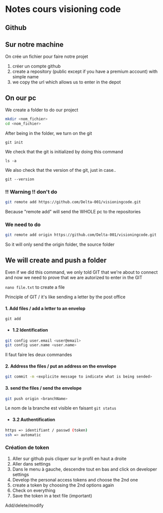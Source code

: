 # Notes cours visioning code
## Github

## Sur notre machine

On crée un fichier pour faire notre projet

1. créer un compte github
2. create a repository (public except if you have a premium account) with simple name
3. we copy the url which allows us to enter in the depot

## On our pc

We create a folder to do our project

```bash
mkdir <nom_fichier>
cd <nom_fichier>
```

After being in the folder, we turn on the git

`git init`

We check that the git is initialized by doing this command

`ls -a`

We also check that the version of the git, just in case..

`git --version`

### !! Warning !! don't do 
```bash
git remote add https://github.com/Delta-001/visioningcode.git
```
Because "remote add" will send the WHOLE pc to the repositories

### We need to do 
```bash
git remote add origin https://github.com/Delta-001/visioningcode.git
```
So it will only send the origin folder, the source folder

## We will create and push a folder

Even if we did this command, we only told GIT that we're about to connect and now we need to prove that we are autorized to enter in the GIT

`nano file.txt`
to create a file

Principle of GIT / it's like sending a letter by the post office

#### 1. Add files / add a letter to an envelop
    git add
- #### 1.2 Identification
```bash
git config user.email <user@email>
git config user.name <user.name>
```
Il faut faire les deux commandes
#### 2. Address the files / put an address on the envelope 
```bash
git commit -m <explicite message to indicate what is being sended>
```


#### 3. send the files / send the envelope
```bash
git push origin <branchName>
```
Le nom de la branche est visible en faisant `git status`
- #### 3.2 Authentification
```bash
https => identifiant / passwd (token)
ssh => automatic
```

### Création de token
1. Aller sur github puis cliquer sur le profil en haut a droite
2. Aller dans settings
3. Dans le menu à gauche, descendre tout en bas and click on developer settings
4. Develop the personal access tokens and choose the 2nd one
5. create a token by choosing the 2nd options again
6. Check on everything
7. Save the token in a text file (important)

Add/delete/modify